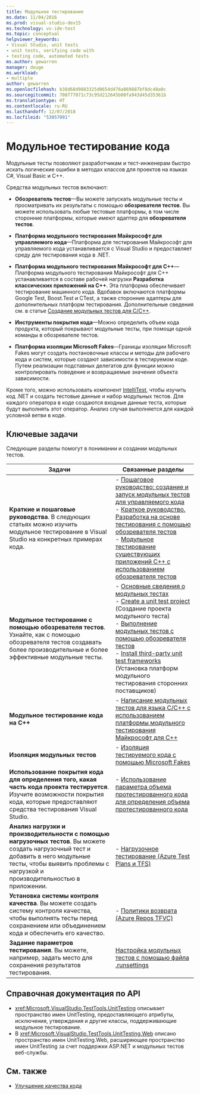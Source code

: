```yaml
---
title: Модульное тестирование
ms.date: 11/04/2016
ms.prod: visual-studio-dev15
ms.technology: vs-ide-test
ms.topic: conceptual
helpviewer_keywords:
- Visual Studio, unit tests
- unit tests, verifying code with
- testing code, automated tests
ms.author: gewarren
manager: douge
ms.workload:
- multiple
author: gewarren
ms.openlocfilehash: b38d68d9883325d0654d476a869887bf8dc48a0c
ms.sourcegitcommit: 708f77071c73c95d212645b00fa943d45d35361b
ms.translationtype: HT
ms.contentlocale: ru-RU
ms.lasthandoff: 12/07/2018
ms.locfileid: "53057091"
---
```

# <a name="unit-test-your-code"></a>Модульное тестирование кода

Модульные тесты позволяют разработчикам и тест-инженерам быстро искать логические ошибки в методах классов для проектов на языках C#, Visual Basic и C++.

Средства модульных тестов включают:

* **Обозреватель тестов**&mdash;Вы можете запускать модульные тесты и просматривать их результаты с помощью **обозревателя тестов**. Вы можете использовать любые тестовые платформы, в том числе сторонние платформы, которые имеют адаптер для **обозревателя тестов**.

* **Платформа модульного тестирования Майкрософт для управляемого кода**&mdash;Платформа для тестирования Майкрософт для управляемого кода устанавливается с Visual Studio и предоставляет среду для тестирования кода в .NET.

* **Платформа модульного тестирования Майкрософт для C++**&mdash;Платформа модульного тестирования Майкрософт для C++ устанавливается в составе рабочей нагрузки **Разработка классических приложений на C++**. Эта платформа обеспечивает тестирование машинного кода. Вдобавок включаются платформы Google Test, Boost.Test и CTest, а также сторонние адаптеры для дополнительных платформ тестирования. Дополнительные сведения см. в статье [Создание модульных тестов для C/C++](../test/writing-unit-tests-for-c-cpp.md).

* **Инструменты покрытия кода**&mdash;Можно определить объем кода продукта, который покрывают модульные тесты, при помощи одной команды в обозревателе тестов.

* **Платформа изоляции Microsoft Fakes**&mdash;Границы изоляции Microsoft Fakes могут создать постановочные классы и методы для рабочего кода и систем, которые создают зависимости в тестируемом коде. Путем реализации подставных делегатов для функции можно контролировать поведение и возвращаемые значения объекта зависимости.

Кроме того, можно использовать компонент [IntelliTest](../test/generate-unit-tests-for-your-code-with-intellitest.md), чтобы изучить код .NET и создать тестовые данные и набор модульных тестов. Для каждого оператора в коде создаются входные данные теста, которые будут выполнять этот оператор. Анализ случая выполняется для каждой условной ветви в коде.

## <a name="key-tasks"></a>Ключевые задачи

Следующие разделы помогут в понимании и создании модульных тестов.

|Задачи|Связанные разделы|
|-|-----------------------|
|**Краткие и пошаговые руководства**. В следующих статьях можно изучить модульное тестирование в Visual Studio на конкретных примерах кода.|-   [Пошаговое руководство: создание и запуск модульных тестов для управляемого кода](../test/walkthrough-creating-and-running-unit-tests-for-managed-code.md)<br />-   [Краткое руководство. Разработка на основе тестирования с помощью обозревателя тестов](../test/quick-start-test-driven-development-with-test-explorer.md)<br />-   [Модульное тестирование существующих приложений C++ с использованием обозревателя тестов](../test/unit-testing-existing-cpp-applications-with-test-explorer.md)|
|**Модульное тестирование с помощью обозревателя тестов**. Узнайте, как с помощью обозревателя тестов создавать более производительные и более эффективные модульные тесты.|-   [Основные сведения о модульных тестах](../test/unit-test-basics.md)<br />-   [Create a unit test project](../test/create-a-unit-test-project.md) (Создание проекта модульного теста)<br />-   [Выполнение модульных тестов с помощью обозревателя тестов](../test/run-unit-tests-with-test-explorer.md)<br />-   [Install third-party unit test frameworks](../test/install-third-party-unit-test-frameworks.md) (Установка платформ модульного тестирования сторонних поставщиков)|
|**Модульное тестирование кода на C++**|-   [Написание модульных тестов для языка C/C++ с использованием платформы модульного тестирования Майкрософт для C++](../test/writing-unit-tests-for-c-cpp-with-the-microsoft-unit-testing-framework-for-cpp.md)|
|**Изоляция модульных тестов**|-   [Изоляция тестируемого кода с помощью Microsoft Fakes](../test/isolating-code-under-test-with-microsoft-fakes.md)|
|**Использование покрытия кода для определения того, какая часть кода проекта тестируется**. Изучите возможности покрытия кода, которые предоставляют средства тестирования Visual Studio.|-   [Использование параметра объема протестированного кода для определения объема протестированного кода](../test/using-code-coverage-to-determine-how-much-code-is-being-tested.md)|
|**Анализ нагрузки и производительности с помощью нагрузочных тестов**. Вы можете создать нагрузочный тест и добавить в него модульные тесты, чтобы выявить проблемы с нагрузкой и производительностью в приложении.|-   [Нагрузочное тестирование (Azure Test Plans и TFS)](/azure/devops/test/load-test/index?view=vsts)|
|**Установка системы контроля качества**. Вы можете создать систему контроля качества, чтобы выполнять тесты перед сохранением или объединением кода и обеспечить его качество.|-   [Политики возврата (Azure Repos TFVC)](/azure/devops/repos/tfvc/add-check-policies?view=vsts)|
|**Задание параметров тестирования**. Вы можете, например, задать место для сохранения результатов тестирования.|[Настройка модульных тестов с помощью файла .runsettings](../test/configure-unit-tests-by-using-a-dot-runsettings-file.md)|

## <a name="api-reference-documentation"></a>Справочная документация по API

- <xref:Microsoft.VisualStudio.TestTools.UnitTesting> описывает пространство имен UnitTesting, предоставляющего атрибуты, исключения, утверждения и другие классы, поддерживающие модульное тестирование.
- В <xref:Microsoft.VisualStudio.TestTools.UnitTesting.Web> описано пространство имен UnitTesting.Web, расширяющее пространство имен UnitTesting за счет поддержки ASP.NET и модульных тестов веб-службы.

## <a name="see-also"></a>См. также

- [Улучшение качества кода](../test/improve-code-quality.md)

